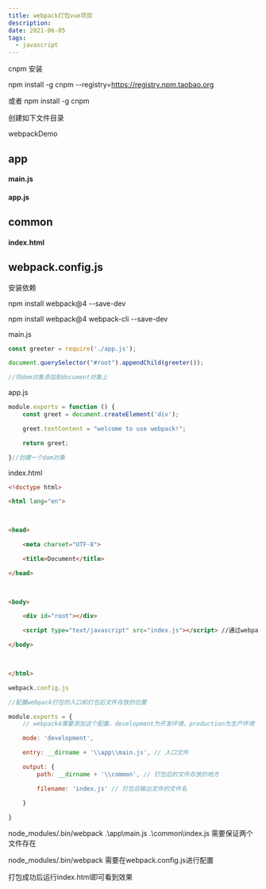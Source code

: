 ```yaml
---
title: webpack打包vue项目
description:
date: 2021-06-05
tags:
  - javascript
---
```


cnpm 安装

npm install -g cnpm --registry=https://registry.npm.taobao.org

或者 npm install -g cnpm

 

创建如下文件目录

 

webpackDemo

## app

#### main.js

#### app.js

## common

#### index.html

## webpack.config.js

 

安装依赖

npm install webpack@4 --save-dev

npm install webpack@4 webpack-cli --save-dev

 

main.js

 
```javascript
const greeter = require('./app.js');

document.querySelector("#root").appendChild(greeter());

//将dom对象添加到document对象上
```
 

app.js

 
```javascript
module.exports = function () {
    const greet = document.createElement('div');

    greet.textContent = "welcome to use webpack!";

    return greet;

}//创建一个dom对象
```
 

index.html

 
```html
<!doctype html>

<html lang="en">

 

<head>

    <meta charset="UTF-8">

    <title>Document</title>

</head>

 

<body>

    <div id="root"></div>

    <script type="text/javascript" src="index.js"></script> //通过webpack打包生成的index.js文件

</body>

 

</html>
```

 
```javascript
webpack.config.js

//配置webpack打包的入口和打包后文件存放的位置

module.exports = {
    // webpack4需要添加这个配置，development为开发环境，production为生产环境

    mode: 'development',

    entry: __dirname + '\\app\\main.js', // 入口文件

    output: {
        path: __dirname + '\\common', // 打包后的文件存放的地方

        filename: 'index.js' // 打包后输出文件的文件名

    }

}
```
 

node_modules/.bin/webpack .\app\main.js .\common\index.js      需要保证两个文件存在

node_modules/.bin/webpack      需要在webpack.config.js进行配置

 

打包成功后运行index.html即可看到效果